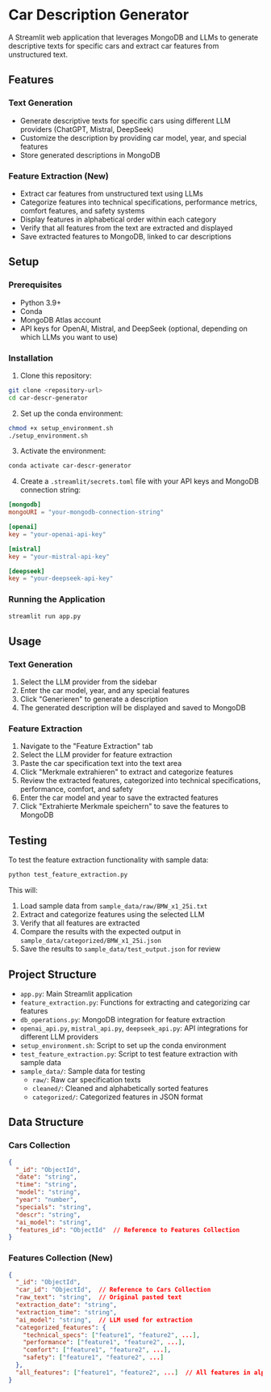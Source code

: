 # Car Description Generator

A Streamlit web application that leverages MongoDB and LLMs to generate descriptive texts for specific cars and extract car features from unstructured text.

## Features

### Text Generation
- Generate descriptive texts for specific cars using different LLM providers (ChatGPT, Mistral, DeepSeek)
- Customize the description by providing car model, year, and special features
- Store generated descriptions in MongoDB

### Feature Extraction (New)
- Extract car features from unstructured text using LLMs
- Categorize features into technical specifications, performance metrics, comfort features, and safety systems
- Display features in alphabetical order within each category
- Verify that all features from the text are extracted and displayed
- Save extracted features to MongoDB, linked to car descriptions

## Setup

### Prerequisites
- Python 3.9+
- Conda
- MongoDB Atlas account
- API keys for OpenAI, Mistral, and DeepSeek (optional, depending on which LLMs you want to use)

### Installation

1. Clone this repository:
```bash
git clone <repository-url>
cd car-descr-generator
```

2. Set up the conda environment:
```bash
chmod +x setup_environment.sh
./setup_environment.sh
```

3. Activate the environment:
```bash
conda activate car-descr-generator
```

4. Create a `.streamlit/secrets.toml` file with your API keys and MongoDB connection string:
```toml
[mongodb]
mongoURI = "your-mongodb-connection-string"

[openai]
key = "your-openai-api-key"

[mistral]
key = "your-mistral-api-key"

[deepseek]
key = "your-deepseek-api-key"
```

### Running the Application

```bash
streamlit run app.py
```

## Usage

### Text Generation
1. Select the LLM provider from the sidebar
2. Enter the car model, year, and any special features
3. Click "Generieren" to generate a description
4. The generated description will be displayed and saved to MongoDB

### Feature Extraction
1. Navigate to the "Feature Extraction" tab
2. Select the LLM provider for feature extraction
3. Paste the car specification text into the text area
4. Click "Merkmale extrahieren" to extract and categorize features
5. Review the extracted features, categorized into technical specifications, performance, comfort, and safety
6. Enter the car model and year to save the extracted features
7. Click "Extrahierte Merkmale speichern" to save the features to MongoDB

## Testing

To test the feature extraction functionality with sample data:

```bash
python test_feature_extraction.py
```

This will:
1. Load sample data from `sample_data/raw/BMW_x1_25i.txt`
2. Extract and categorize features using the selected LLM
3. Verify that all features are extracted
4. Compare the results with the expected output in `sample_data/categorized/BMW_x1_25i.json`
5. Save the results to `sample_data/test_output.json` for review

## Project Structure

- `app.py`: Main Streamlit application
- `feature_extraction.py`: Functions for extracting and categorizing car features
- `db_operations.py`: MongoDB integration for feature extraction
- `openai_api.py`, `mistral_api.py`, `deepseek_api.py`: API integrations for different LLM providers
- `setup_environment.sh`: Script to set up the conda environment
- `test_feature_extraction.py`: Script to test feature extraction with sample data
- `sample_data/`: Sample data for testing
  - `raw/`: Raw car specification texts
  - `cleaned/`: Cleaned and alphabetically sorted features
  - `categorized/`: Categorized features in JSON format

## Data Structure

### Cars Collection
```json
{
  "_id": "ObjectId",
  "date": "string",
  "time": "string",
  "model": "string",
  "year": "number",
  "specials": "string",
  "descr": "string",
  "ai_model": "string",
  "features_id": "ObjectId"  // Reference to Features Collection
}
```

### Features Collection (New)
```json
{
  "_id": "ObjectId",
  "car_id": "ObjectId",  // Reference to Cars Collection
  "raw_text": "string",  // Original pasted text
  "extraction_date": "string",
  "extraction_time": "string",
  "ai_model": "string",  // LLM used for extraction
  "categorized_features": {
    "technical_specs": ["feature1", "feature2", ...],
    "performance": ["feature1", "feature2", ...],
    "comfort": ["feature1", "feature2", ...],
    "safety": ["feature1", "feature2", ...]
  },
  "all_features": ["feature1", "feature2", ...]  // All features in alphabetical order
}
